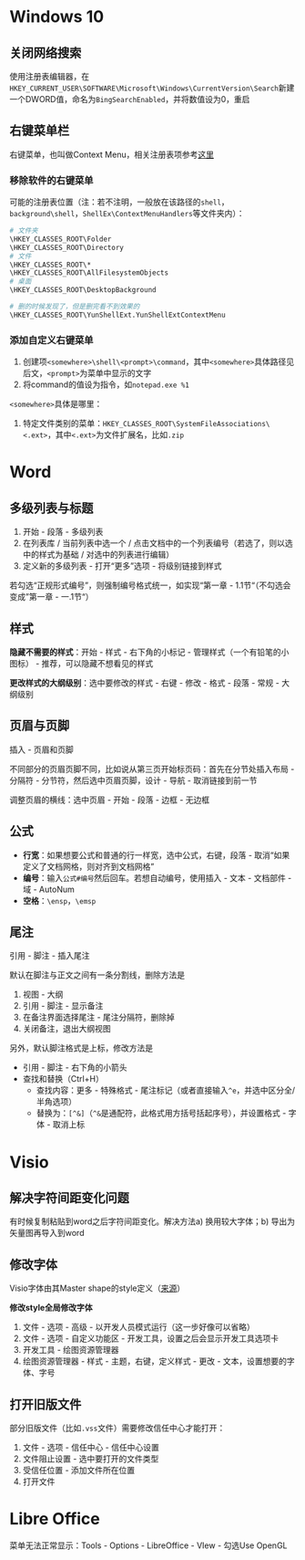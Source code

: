 # Windows 10

## 关闭网络搜索

使用注册表编辑器，在`HKEY_CURRENT_USER\SOFTWARE\Microsoft\Windows\CurrentVersion\Search`新建一个DWORD值，命名为`BingSearchEnabled`，并将数值设为0，重启

## 右键菜单栏

右键菜单，也叫做Context Menu，相关注册表项参考[这里](http://up.houheaven.com/Regedit/Reg_03.htm)

### 移除软件的右键菜单

可能的注册表位置（注：若不注明，一般放在该路径的`shell`，`background\shell`，`ShellEx\ContextMenuHandlers`等文件夹内）：

```bash
# 文件夹
\HKEY_CLASSES_ROOT\Folder
\HKEY_CLASSES_ROOT\Directory
# 文件
\HKEY_CLASSES_ROOT\*
\HKEY_CLASSES_ROOT\AllFilesystemObjects
# 桌面
\HKEY_CLASSES_ROOT\DesktopBackground

# 删的时候发现了，但是删完看不到效果的
\HKEY_CLASSES_ROOT\YunShellExt.YunShellExtContextMenu
```

### 添加自定义右键菜单

1. 创建项`<somewhere>\shell\<prompt>\command`，其中`<somewhere>`具体路径见后文，`<prompt>`为菜单中显示的文字
2. 将command的值设为指令，如`notepad.exe %1`

`<somewhere>`具体是哪里：

1. 特定文件类别的菜单：`HKEY_CLASSES_ROOT\SystemFileAssociations\<.ext>`，其中`<.ext>`为文件扩展名，比如`.zip`

# Word

## 多级列表与标题

1. 开始 - 段落 - 多级列表
2. 在列表库 / 当前列表中选一个 / 点击文档中的一个列表编号（若选了，则以选中的样式为基础 / 对选中的列表进行编辑）
3. 定义新的多级列表 - 打开“更多”选项 - 将级别链接到样式

若勾选“正规形式编号”，则强制编号格式统一，如实现“第一章 - 1.1节“（不勾选会变成”第一章 - 一.1节“）

## 样式

**隐藏不需要的样式**：开始 - 样式 - 右下角的小标记 - 管理样式（一个有铅笔的小图标） - 推荐，可以隐藏不想看见的样式

**更改样式的大纲级别**：选中要修改的样式 - 右键 - 修改 - 格式 - 段落 - 常规 - 大纲级别

## 页眉与页脚

插入 - 页眉和页脚

不同部分的页眉页脚不同，比如说从第三页开始标页码：首先在分节处插入布局 - 分隔符 - 分节符，然后选中页眉页脚，设计 - 导航 - 取消链接到前一节

调整页眉的横线：选中页眉 - 开始 - 段落 - 边框 - 无边框

## 公式

- **行宽**：如果想要公式和普通的行一样宽，选中公式，右键，段落 - 取消“如果定义了文档网格，则对齐到文档网格”
- **编号**：输入`公式#编号`然后回车。若想自动编号，使用插入 - 文本 - 文档部件 - 域 - AutoNum
- **空格**：`\ensp`，`\emsp`

## 尾注

引用 - 脚注 - 插入尾注

默认在脚注与正文之间有一条分割线，删除方法是

1. 视图 - 大纲
2. 引用 - 脚注 - 显示备注
3. 在备注界面选择尾注 - 尾注分隔符，删除掉
4. 关闭备注，退出大纲视图

另外，默认脚注格式是上标，修改方法是

- 引用 - 脚注 - 右下角的小箭头
- 查找和替换（Ctrl+H）
  - 查找内容：更多 - 特殊格式 - 尾注标记（或者直接输入`^e`，并选中区分全/半角选项）
  - 替换为：`[^&]`（`^&`是通配符，此格式用方括号括起序号），并设置格式 - 字体 - 取消上标

# Visio

## 解决字符间距变化问题

有时候复制粘贴到word之后字符间距变化。解决方法a) 换用较大字体；b) 导出为矢量图再导入到word

## 修改字体

Visio字体由其Master shape的style定义（[来源](https://social.technet.microsoft.com/Forums/ie/en-US/f1642572-dc3b-4baa-a3cd-8e252571cf89/how-to-set-default-font-in-visio-2016?forum=visiogeneral)）

**修改style全局修改字体**

1. 文件 - 选项 - 高级 - 以开发人员模式运行（这一步好像可以省略）
2. 文件 - 选项 - 自定义功能区 - 开发工具，设置之后会显示开发工具选项卡
3. 开发工具 - 绘图资源管理器
4. 绘图资源管理器 - 样式 - 主题，右键，定义样式 - 更改 - 文本，设置想要的字体、字号

## 打开旧版文件

部分旧版文件（比如`.vss`文件）需要修改信任中心才能打开：

1. 文件 - 选项 - 信任中心 - 信任中心设置
2. 文件阻止设置 - 选中要打开的文件类型
3. 受信任位置 - 添加文件所在位置
4. 打开文件

# Libre Office

菜单无法正常显示：Tools - Options - LibreOffice - VIew - 勾选Use OpenGL
